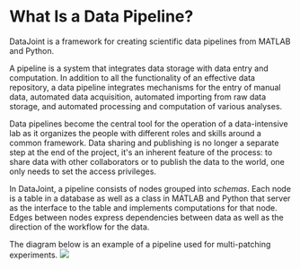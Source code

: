 # What Is a Data Pipeline?

DataJoint is a framework for creating scientific data pipelines from MATLAB and Python. 

A pipeline is a system that integrates data storage with data entry and computation.  In addition to all the functionality of an effective data repository, a data pipeline integrates mechanisms for the entry of manual data, automated data acquisition, automated importing from raw data storage, and automated processing and computation of various analyses.  

Data pipelines become the central tool for the operation of a data-intensive lab as it organizes the people with different roles and skills around a common framework.  Data sharing and publishing is no longer a separate step at the end of the project, it's an inherent feature of the process: to share data with other collaborators or to publish the data to the world, one only needs to set the access privileges. 


In DataJoint, a pipeline consists of nodes grouped into *schemas*. Each node is a table in a database as well as a class in MATLAB and Python that server as the interface to the table and implements computations for that node. Edges between nodes express dependencies between data as well as the direction of the workflow for the data.

The diagram below is an example of a pipeline used for multi-patching experiments. 
![](https://github.com/dimitri-yatsenko/andrew-multipatch/blob/master/erd.png)